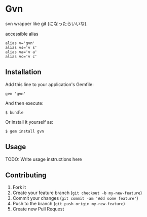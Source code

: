 # Gvn

svn wrapper like git (になったらいいな).

accessible alias

    alias v='gvn'
    alias vs='v s'
    alias va='v a'
    alias vc='v c'

## Installation

Add this line to your application's Gemfile:

    gem 'gvn'

And then execute:

    $ bundle

Or install it yourself as:

    $ gem install gvn

## Usage

TODO: Write usage instructions here

## Contributing

1. Fork it
2. Create your feature branch (`git checkout -b my-new-feature`)
3. Commit your changes (`git commit -am 'Add some feature'`)
4. Push to the branch (`git push origin my-new-feature`)
5. Create new Pull Request

